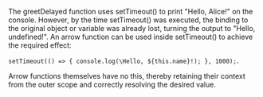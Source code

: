 The greetDelayed function uses setTimeout() to print "Hello, Alice!" on the console. However, by the time setTimeout() was executed, the binding to the original object or variable was already lost, turning the output to "Hello, undefined!". An arrow function can be used inside setTimeout() to achieve the required effect: 

`setTimeout(() => { console.log(\Hello, ${this.name}!); }, 1000);`.

 Arrow functions themselves have no this, thereby retaining their context from the outer scope and correctly resolving the desired value.